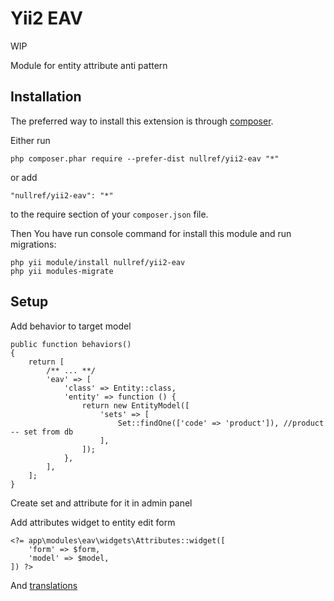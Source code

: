 Yii2 EAV
===============



WIP

Module for entity attribute anti pattern

Installation
------------

The preferred way to install this extension is through [composer](http://getcomposer.org/download/).

Either run

```
php composer.phar require --prefer-dist nullref/yii2-eav "*"
```

or add

```
"nullref/yii2-eav": "*"
```

to the require section of your `composer.json` file.

Then You have run console command for install this module and run migrations:

```
php yii module/install nullref/yii2-eav
php yii modules-migrate
```

Setup
-----

Add behavior to target model

```
public function behaviors()
{
    return [
        /** ... **/
        'eav' => [
            'class' => Entity::class,
            'entity' => function () {
                return new EntityModel([
                    'sets' => [
                        Set::findOne(['code' => 'product']), //product -- set from db
                    ],
                ]);
            },
        ],
    ];
}
```

Create set and attribute for it in admin panel

Add attributes widget to entity edit form

```
<?= app\modules\eav\widgets\Attributes::widget([
    'form' => $form,
    'model' => $model,
]) ?>
```

And [translations](https://github.com/NullRefExcep/yii2-core#translation-overriding)

